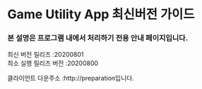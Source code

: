 # Game Utility App 최신버전 가이드
### 본 설명은 프로그램 내에서 처리하기 전용 안내 페이지입니다.

최신 버전 릴리즈 :20200801<br>
최소 실행 릴리즈 버전 :20200800<br>

클라이언트 다운주소 :http://preparation입니다.
